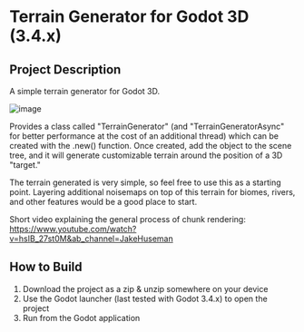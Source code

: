 # Terrain Generator for Godot 3D (3.4.x)

## Project Description
A simple terrain generator for Godot 3D.

![image](https://user-images.githubusercontent.com/90869314/216716389-03054f5b-7ee5-4507-b56c-71b49fe1996d.png)

Provides a class called "TerrainGenerator" (and "TerrainGeneratorAsync" for better performance at the cost of an additional thread) which can be created with the .new() function. Once created, add the object to the scene tree, and it will generate customizable terrain around the position of a 3D "target."

The terrain generated is very simple, so feel free to use this as a starting point. Layering additional noisemaps on top of this terrain for biomes, rivers, and other features would be a good place to start.

Short video explaining the general process of chunk rendering:
https://www.youtube.com/watch?v=hsIB_27st0M&ab_channel=JakeHuseman

## How to Build
1. Download the project as a zip & unzip somewhere on your device
2. Use the Godot launcher (last tested with Godot 3.4.x) to open the project
3. Run from the Godot application
